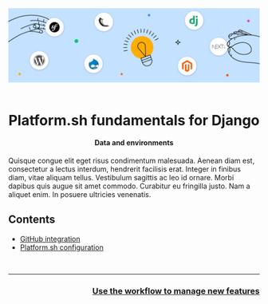 <div align="center">
    <img title="a title" alt="Alt text" src="../images/github/git-hub-templates.png">
    <br/><br/>
    <h1>Platform.sh fundamentals for Django</h1>
    <h4>Data and environments</h4>
</div>

Quisque congue elit eget risus condimentum malesuada. Aenean diam est, consectetur a lectus interdum, hendrerit facilisis erat. Integer in finibus diam, vitae aliquam tellus. Vestibulum sagittis ac leo id ornare. Morbi dapibus quis augue sit amet commodo. Curabitur eu fringilla justo. Nam a aliquet enim. In posuere ultricies venenatis.

## Contents

- [GitHub integration](#github-integration)
- [Platform.sh configuration](#platformsh-configuration)

<div align="right">
    <br/>
    <hr>
    <h3><a href="05-new-features.md">Use the workflow to manage new features</a></h3>
</div>
